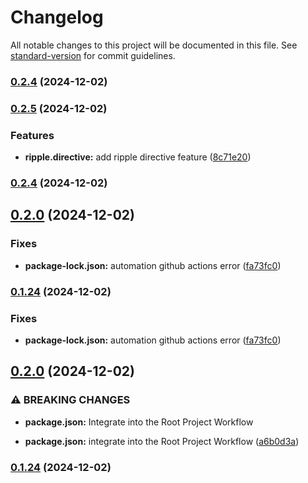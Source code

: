 # Changelog

All notable changes to this project will be documented in this file. See [standard-version](https://github.com/conventional-changelog/standard-version) for commit guidelines.

### [0.2.4](https://github.com/AntoniadisCorp/ng-wind/compare/v0.2.5...v0.2.4) (2024-12-02)

### [0.2.5](https://github.com/AntoniadisCorp/ng-wind/compare/v0.2.4...v0.2.5) (2024-12-02)


### Features

* **ripple.directive:** add ripple directive feature ([8c71e20](https://github.com/AntoniadisCorp/ng-wind/commit/8c71e205e5e6e54dd6f19c7dd60e1b786dbebe2b))

### [0.2.4](https://github.com/AntoniadisCorp/ng-wind/compare/v0.2.3...v0.2.4) (2024-12-02)

## [0.2.0](https://github.com/AntoniadisCorp/ng-wind/compare/v0.2.1...v0.2.0) (2024-12-02)

### Fixes

- **package-lock.json:** automation github actions error ([fa73fc0](https://github.com/AntoniadisCorp/ng-wind/commit/fa73fc0960d9f63793bbef8c150bf8dc78262d90))

### [0.1.24](https://github.com/AntoniadisCorp/ng-wind/compare/v0.2.1...v0.1.24) (2024-12-02)

### Fixes

- **package-lock.json:** automation github actions error ([fa73fc0](https://github.com/AntoniadisCorp/ng-wind/commit/fa73fc0960d9f63793bbef8c150bf8dc78262d90))

## [0.2.0](https://github.com/AntoniadisCorp/ng-wind/compare/v0.1.24...v0.2.0) (2024-12-02)

### ⚠ BREAKING CHANGES

- **package.json:** Integrate into the Root Project Workflow

- **package.json:** integrate into the Root Project Workflow ([a6b0d3a](https://github.com/AntoniadisCorp/ng-wind/commit/a6b0d3a08efe303dbe666c7d8ba73df0db987c63))

### [0.1.24](https://github.com/AntoniadisCorp/ng-wind/compare/v0.1.23...v0.1.24) (2024-12-02)
